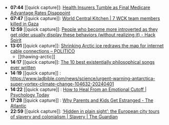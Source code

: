 - **07:44** [[quick capture]]:  [Health Insurers Tumble as Final Medicare Advantage Rates Disappoint](https://finance.yahoo.com/news/health-insurers-tumble-final-medicare-224241100.html)
- **07:47** [[quick capture]]:  [World Central Kitchen | 7 WCK team members killed in Gaza](https://wck.org/news/gaza-team-update)
- **12:59** [[quick capture]]:  [People who become more introverted as they get older usually display these behaviors (without realizing it) - Hack Spirit](https://hackspirit.com/people-who-become-more-introverted-as-they-get-older-usually-display-these-behaviors-without-realizing-it/)
- **13:01** [[quick capture]]:  [Shrinking Arctic ice redraws the map for internet cable connections – POLITICO](https://www.politico.eu/article/shrinking-arctic-ice-redraws-map-internet-cable-connections-climate-change/)
	- [[thawing-arctic]]
- **14:17** [[quick capture]]:  [The 10 best existentially philosophical songs ever written](https://faroutmagazine.co.uk/camus-on-cassette-the-10-best-existentially-philosophical-songs-ever-written/)
- **14:19** [[quick capture]] : https://www.ladbible.com/news/science/urgent-warning-antarctica-super-vortex-climate-change-104632-20240401
- **14:22** [[quick capture]] : [How to Heal From an Emotional Cutoff | Psychology Today](https://www.psychologytoday.com/us/blog/your-emotional-meter/202404/how-to-heal-from-an-emotional-cutoff "How to Heal From an Emotional Cutoff | Psychology Today")
- **17:28** [[quick capture]] : [Why Parents and Kids Get Estranged - The Atlantic](https://www.theatlantic.com/family/archive/2021/01/why-parents-and-kids-get-estranged/617612/ "Why Parents and Kids Get Estranged - The Atlantic")
- **22:59** [[quick capture]]:  [‘Hidden in plain sight’: the European city tours of slavery and colonialism | Slavery | The Guardian](https://www.theguardian.com/world/2024/apr/02/hidden-in-plain-sight-the-european-city-tours-of-slavery-and-colonialism)